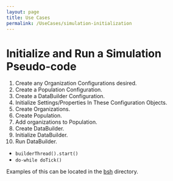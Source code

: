 ```yaml
---
layout: page
title: Use Cases
permalink: /UseCases/simulation-initialization
---
```


# Initialize and Run a Simulation Pseudo-code

1. Create any Organization Configurations desired.
2. Create a Population Configuration.
3. Create a DataBuilder Configuration.
4. Initialize Settings/Properties In These Configuration Objects.
5. Create Organizations.
6. Create Population.
7. Add organizations to Population.
8. Create DataBuilder.
9. Initialize DataBuilder.
10. Run DataBuilder.

  - `builderThread().start()`
  - `do-while doTick()`

Examples of this can be located in the [bsh](../bsh/) directory.
